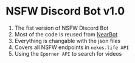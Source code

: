 # NSFW Discord Bot v1.0

1. The fist version of NSFW Discord Bot
2. Most of the code is reused from [NearBot](https://github.com/hirusha-adi/Near)
3. Everything is changable with the json files
4. Covers all NSFW endpoints in `nekos.life API`
5. Using the `Eporner API` to search for videos

